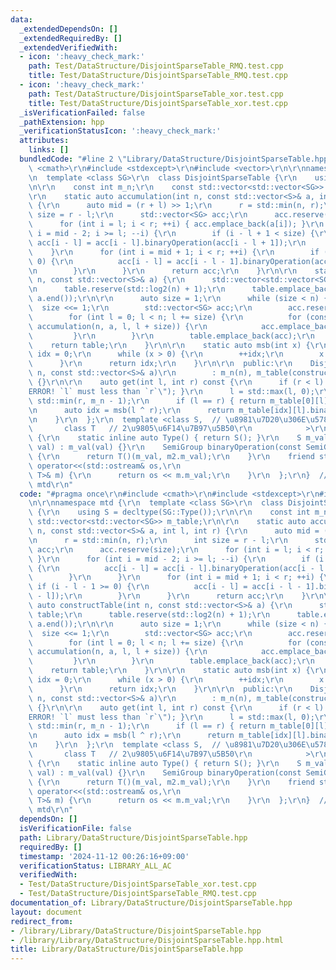 ```yaml
---
data:
  _extendedDependsOn: []
  _extendedRequiredBy: []
  _extendedVerifiedWith:
  - icon: ':heavy_check_mark:'
    path: Test/DataStructure/DisjointSparseTable_RMQ.test.cpp
    title: Test/DataStructure/DisjointSparseTable_RMQ.test.cpp
  - icon: ':heavy_check_mark:'
    path: Test/DataStructure/DisjointSparseTable_xor.test.cpp
    title: Test/DataStructure/DisjointSparseTable_xor.test.cpp
  _isVerificationFailed: false
  _pathExtension: hpp
  _verificationStatusIcon: ':heavy_check_mark:'
  attributes:
    links: []
  bundledCode: "#line 2 \"Library/DataStructure/DisjointSparseTable.hpp\"\n#include\
    \ <cmath>\r\n#include <stdexcept>\r\n#include <vector>\r\n\r\nnamespace mtd {\r\
    \n  template <class SG>\r\n  class DisjointSparseTable {\r\n    using S = decltype(SG::Type());\r\
    \n\r\n    const int m_n;\r\n    const std::vector<std::vector<SG>> m_table;\r\n\
    \r\n    static auto accumulation(int n, const std::vector<S>& a, int l, int r)\
    \ {\r\n      auto mid = (r + l) >> 1;\r\n      r = std::min(n, r);\r\n      int\
    \ size = r - l;\r\n      std::vector<SG> acc;\r\n      acc.reserve(size);\r\n\
    \      for (int i = l; i < r; ++i) { acc.emplace_back(a[i]); }\r\n      for (int\
    \ i = mid - 2; i >= l; --i) {\r\n        if (i - l + 1 < size) {\r\n         \
    \ acc[i - l] = acc[i - l].binaryOperation(acc[i - l + 1]);\r\n        }\r\n  \
    \    }\r\n      for (int i = mid + 1; i < r; ++i) {\r\n        if (i - l - 1 >=\
    \ 0) {\r\n          acc[i - l] = acc[i - l - 1].binaryOperation(acc[i - l]);\r\
    \n        }\r\n      }\r\n      return acc;\r\n    }\r\n\r\n    static auto constructTable(int\
    \ n, const std::vector<S>& a) {\r\n      std::vector<std::vector<SG>> table;\r\
    \n      table.reserve(std::log2(n) + 1);\r\n      table.emplace_back(a.begin(),\
    \ a.end());\r\n\r\n      auto size = 1;\r\n      while (size < n) {\r\n      \
    \  size <<= 1;\r\n        std::vector<SG> acc;\r\n        acc.reserve(n);\r\n\
    \        for (int l = 0; l < n; l += size) {\r\n          for (const auto& x :\
    \ accumulation(n, a, l, l + size)) {\r\n            acc.emplace_back(x);\r\n \
    \         }\r\n        }\r\n        table.emplace_back(acc);\r\n      }\r\n  \
    \    return table;\r\n    }\r\n\r\n    static auto msb(int x) {\r\n      auto\
    \ idx = 0;\r\n      while (x > 0) {\r\n        ++idx;\r\n        x >>= 1;\r\n\
    \      }\r\n      return idx;\r\n    }\r\n\r\n  public:\r\n    DisjointSparseTable(int\
    \ n, const std::vector<S>& a)\r\n        : m_n(n), m_table(constructTable(n, a))\
    \ {}\r\n\r\n    auto get(int l, int r) const {\r\n      if (r < l) { throw std::runtime_error(\"\
    ERROR! `l` must less than `r`\"); }\r\n      l = std::max(l, 0);\r\n      r =\
    \ std::min(r, m_n - 1);\r\n      if (l == r) { return m_table[0][l].m_val; }\r\
    \n      auto idx = msb(l ^ r);\r\n      return m_table[idx][l].binaryOperation(m_table[idx][r]).m_val;\r\
    \n    }\r\n  };\r\n  template <class S,  // \u8981\u7D20\u306E\u578B\r\n     \
    \       class T   // 2\u9805\u6F14\u7B97\u5B50\r\n            >\r\n  struct SemiGroup\
    \ {\r\n    static inline auto Type() { return S(); }\r\n    S m_val;\r\n    SemiGroup(S\
    \ val) : m_val(val) {}\r\n    SemiGroup binaryOperation(const SemiGroup& m2) const\
    \ {\r\n      return T()(m_val, m2.m_val);\r\n    }\r\n    friend std::ostream&\
    \ operator<<(std::ostream& os,\r\n                                    const SemiGroup<S,\
    \ T>& m) {\r\n      return os << m.m_val;\r\n    }\r\n  };\r\n}  // namespace\
    \ mtd\r\n"
  code: "#pragma once\r\n#include <cmath>\r\n#include <stdexcept>\r\n#include <vector>\r\
    \n\r\nnamespace mtd {\r\n  template <class SG>\r\n  class DisjointSparseTable\
    \ {\r\n    using S = decltype(SG::Type());\r\n\r\n    const int m_n;\r\n    const\
    \ std::vector<std::vector<SG>> m_table;\r\n\r\n    static auto accumulation(int\
    \ n, const std::vector<S>& a, int l, int r) {\r\n      auto mid = (r + l) >> 1;\r\
    \n      r = std::min(n, r);\r\n      int size = r - l;\r\n      std::vector<SG>\
    \ acc;\r\n      acc.reserve(size);\r\n      for (int i = l; i < r; ++i) { acc.emplace_back(a[i]);\
    \ }\r\n      for (int i = mid - 2; i >= l; --i) {\r\n        if (i - l + 1 < size)\
    \ {\r\n          acc[i - l] = acc[i - l].binaryOperation(acc[i - l + 1]);\r\n\
    \        }\r\n      }\r\n      for (int i = mid + 1; i < r; ++i) {\r\n       \
    \ if (i - l - 1 >= 0) {\r\n          acc[i - l] = acc[i - l - 1].binaryOperation(acc[i\
    \ - l]);\r\n        }\r\n      }\r\n      return acc;\r\n    }\r\n\r\n    static\
    \ auto constructTable(int n, const std::vector<S>& a) {\r\n      std::vector<std::vector<SG>>\
    \ table;\r\n      table.reserve(std::log2(n) + 1);\r\n      table.emplace_back(a.begin(),\
    \ a.end());\r\n\r\n      auto size = 1;\r\n      while (size < n) {\r\n      \
    \  size <<= 1;\r\n        std::vector<SG> acc;\r\n        acc.reserve(n);\r\n\
    \        for (int l = 0; l < n; l += size) {\r\n          for (const auto& x :\
    \ accumulation(n, a, l, l + size)) {\r\n            acc.emplace_back(x);\r\n \
    \         }\r\n        }\r\n        table.emplace_back(acc);\r\n      }\r\n  \
    \    return table;\r\n    }\r\n\r\n    static auto msb(int x) {\r\n      auto\
    \ idx = 0;\r\n      while (x > 0) {\r\n        ++idx;\r\n        x >>= 1;\r\n\
    \      }\r\n      return idx;\r\n    }\r\n\r\n  public:\r\n    DisjointSparseTable(int\
    \ n, const std::vector<S>& a)\r\n        : m_n(n), m_table(constructTable(n, a))\
    \ {}\r\n\r\n    auto get(int l, int r) const {\r\n      if (r < l) { throw std::runtime_error(\"\
    ERROR! `l` must less than `r`\"); }\r\n      l = std::max(l, 0);\r\n      r =\
    \ std::min(r, m_n - 1);\r\n      if (l == r) { return m_table[0][l].m_val; }\r\
    \n      auto idx = msb(l ^ r);\r\n      return m_table[idx][l].binaryOperation(m_table[idx][r]).m_val;\r\
    \n    }\r\n  };\r\n  template <class S,  // \u8981\u7D20\u306E\u578B\r\n     \
    \       class T   // 2\u9805\u6F14\u7B97\u5B50\r\n            >\r\n  struct SemiGroup\
    \ {\r\n    static inline auto Type() { return S(); }\r\n    S m_val;\r\n    SemiGroup(S\
    \ val) : m_val(val) {}\r\n    SemiGroup binaryOperation(const SemiGroup& m2) const\
    \ {\r\n      return T()(m_val, m2.m_val);\r\n    }\r\n    friend std::ostream&\
    \ operator<<(std::ostream& os,\r\n                                    const SemiGroup<S,\
    \ T>& m) {\r\n      return os << m.m_val;\r\n    }\r\n  };\r\n}  // namespace\
    \ mtd\r\n"
  dependsOn: []
  isVerificationFile: false
  path: Library/DataStructure/DisjointSparseTable.hpp
  requiredBy: []
  timestamp: '2024-11-12 00:26:16+09:00'
  verificationStatus: LIBRARY_ALL_AC
  verifiedWith:
  - Test/DataStructure/DisjointSparseTable_xor.test.cpp
  - Test/DataStructure/DisjointSparseTable_RMQ.test.cpp
documentation_of: Library/DataStructure/DisjointSparseTable.hpp
layout: document
redirect_from:
- /library/Library/DataStructure/DisjointSparseTable.hpp
- /library/Library/DataStructure/DisjointSparseTable.hpp.html
title: Library/DataStructure/DisjointSparseTable.hpp
---
```

